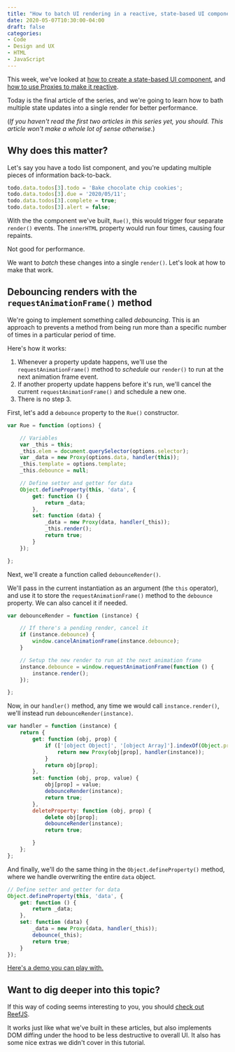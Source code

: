 ```yaml
---
title: "How to batch UI rendering in a reactive, state-based UI component with vanilla JS"
date: 2020-05-07T10:30:00-04:00
draft: false
categories:
- Code
- Design and UX
- HTML
- JavaScript
---
```


This week, we've looked at [how to create a state-based UI component](/how-to-create-a-state-based-ui-component-with-vanilla-js/), and [how to use Proxies to make it reactive](/how-to-create-a-reactive-state-based-ui-component-with-vanilla-js-proxies/).

Today is the final article of the series, and we're going to learn how to bath multiple state updates into a single render for better performance.

(*If you haven't read the first two articles in this series yet, you should. This article won't make a whole lot of sense otherwise.*)

## Why does this matter?

Let's say you have a todo list component, and you're updating multiple pieces of information back-to-back.

```js
todo.data.todos[3].todo = 'Bake chocolate chip cookies';
todo.data.todos[3].due = '2020/05/11';
todo.data.todos[3].complete = true;
todo.data.todos[3].alert = false;
```

With the the component we've built, `Rue()`, this would trigger four separate `render()` events. The `innerHTML` property would run four times, causing four repaints.

Not good for performance.

We want to *batch* these changes into a single `render()`. Let's look at how to make that work.

## Debouncing renders with the `requestAnimationFrame()` method

We're going to implement something called *debouncing*. This is an approach to prevents a method from being run more than a specific number of times in a particular period of time.

Here's how it works:

1. Whenever a property update happens, we'll use the `requestAnimationFrame()` method to *schedule* our `render()` to run at the next animation frame event.
2. If another property update happens before it's run, we'll cancel the current `requestAnimationFrame()` and schedule a new one.
3. There is no step 3.

First, let's add a `debounce` property to the `Rue()` constructor.

```js
var Rue = function (options) {

	// Variables
	var _this = this;
	_this.elem = document.querySelector(options.selector);
	var _data = new Proxy(options.data, handler(this));
	_this.template = options.template;
	_this.debounce = null;

	// Define setter and getter for data
	Object.defineProperty(this, 'data', {
		get: function () {
			return _data;
		},
		set: function (data) {
			_data = new Proxy(data, handler(_this));
			_this.render();
			return true;
		}
	});

};
```

Next, we'll create a function called `debounceRender()`.

We'll pass in the current instantiation as an argument (the `this` operator), and use it to store the `requestAnimationFrame()` method to the `debounce` property. We can also cancel it if needed.

```js
var debounceRender = function (instance) {

	// If there's a pending render, cancel it
	if (instance.debounce) {
		window.cancelAnimationFrame(instance.debounce);
	}

	// Setup the new render to run at the next animation frame
	instance.debounce = window.requestAnimationFrame(function () {
		instance.render();
	});

};
```

Now, in our `handler()` method, any time we would call `instance.render()`, we'll instead run `debounceRender(instance)`.

```js
var handler = function (instance) {
	return {
		get: function (obj, prop) {
			if (['[object Object]', '[object Array]'].indexOf(Object.prototype.toString.call(obj[prop])) > -1) {
				return new Proxy(obj[prop], handler(instance));
			}
			return obj[prop];
		},
		set: function (obj, prop, value) {
			obj[prop] = value;
			debounceRender(instance);
			return true;
		},
		deleteProperty: function (obj, prop) {
			delete obj[prop];
			debounceRender(instance);
			return true;

		}
	};
};
```

And finally, we'll do the same thing in the `Object.defineProperty()` method, where we handle overwriting the entire `data` object.

```js
// Define setter and getter for data
Object.defineProperty(this, 'data', {
	get: function () {
		return _data;
	},
	set: function (data) {
		_data = new Proxy(data, handler(_this));
		debounce(_this);
		return true;
	}
});
```

[Here's a demo you can play with.](https://codepen.io/cferdinandi/pen/XWmZqgZ)

## Want to dig deeper into this topic?

If this way of coding seems interesting to you, you should [check out ReefJS](https://reefjs.com).

It works just like what we've built in these articles, but also implements DOM diffing under the hood to be less destructive to overall UI. It also has some nice extras we didn't cover in this tutorial.